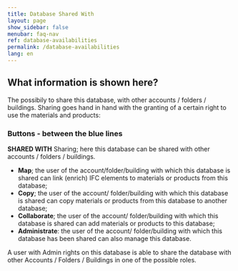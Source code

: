 ```yaml
---
title: Database Shared With
layout: page
show_sidebar: false
menubar: faq-nav
ref: database-availabilities
permalink: /database-availabilities
lang: en
---
```


## What information is shown here?
The possibily to share this database, with other accounts / folders / buildings.
Sharing goes hand in hand with the granting of a certain right to use the materials and products:


### Buttons - between the blue lines ###

**SHARED WITH** 
Sharing; here this database can be shared with other accounts / folders / buildings.

- **Map**; the user of the account/folder/building with which this database is shared can link (enrich) IFC elements to materials or products from this database;
- **Copy**; the user of the account/ folder/building with which this database is shared can copy materials or products from this database to another database;
- **Collaborate**; the user of the account/ folder/building with which this database is shared can add materials or products to this database;
- **Administrate**: the user of the account/ folder/building with which this database has been shared can also manage this database.

A user with Admin rights on this database is able to share the database with other Accounts / Folders / Buildings in one of the possible roles.
